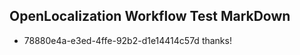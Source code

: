 ## OpenLocalization Workflow Test MarkDown

* 78880e4a-e3ed-4ffe-92b2-d1e14414c57d 
thanks!



<!--HONumber=Jan16_HO4-->
